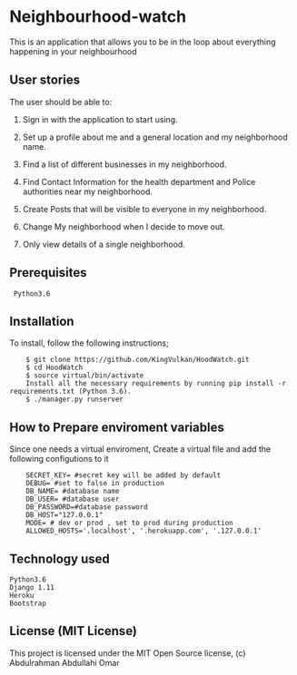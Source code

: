 #  Neighbourhood-watch

This is an application that allows you to be in the loop about everything happening in your neighbourhood

## User stories

The user should be able to:

1. Sign in with the application to start using.
 
2. Set up a profile about me and a general location and my neighborhood name.
 
3. Find a list of different businesses in my neighborhood.

4. Find Contact Information for the health department and Police authorities near my neighborhood.

5. Create Posts that will be visible to everyone in my neighborhood.

6. Change My neighborhood when I decide to move out.

7. Only view details of a single neighborhood.

## Prerequisites
```
 Python3.6
 ```
 
## Installation

To install, follow the following instructions;
```
    $ git clone https://github.com/KingVulkan/HoodWatch.git
    $ cd HoodWatch
    $ source virtual/bin/activate
    Install all the necessary requirements by running pip install -r requirements.txt (Python 3.6).
    $ ./manager.py runserver
```

## How to Prepare enviroment variables

Since one needs a virtual enviroment, Create a virtual file and add the following configutions to it
```
    SECRET_KEY= #secret key will be added by default
    DEBUG= #set to false in production
    DB_NAME= #database name
    DB_USER= #database user
    DB_PASSWORD=#database password
    DB_HOST="127.0.0.1"
    MODE= # dev or prod , set to prod during production
    ALLOWED_HOSTS='.localhost', '.herokuapp.com', '.127.0.0.1'
```


## Technology used
```
Python3.6
Django 1.11
Heroku
Bootstrap
```
## License (MIT License)

This project is licensed under the MIT Open Source license, (c) Abdulrahman Abdullahi Omar
